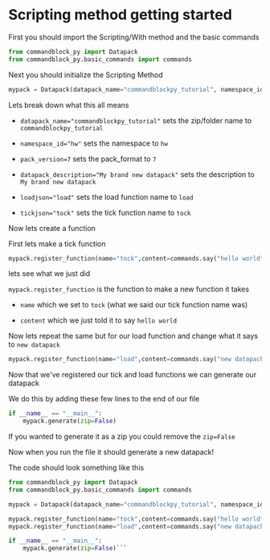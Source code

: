 # Scripting method getting started

First you should import the Scripting/With method and the basic commands
```py
from commandblock_py import Datapack
from commandblock_py.basic_commands import commands
```
Next you should initialize the Scripting Method

```py
mypack = Datapack(datapack_name="commandblockpy_tutorial", namespace_id="hw", pack_version=7, datapack_description="My brand new datapack", loadjson="load", tickjson="tock")
```
Lets break down what this all means
- `datapack_name="commandblockpy_tutorial"` sets the zip/folder name to `commandblockpy_tutorial`

- `namespace_id="hw"` sets the namespace to `hw`

- `pack_version=7` sets the pack_format to `7`

- `datapack_description="My brand new datapack"` sets the description to `My brand new datapack`

- `loadjson="load"` sets the load function name to `load`

- `tickjson="tock"` sets the tick function name to `tock`

Now lets create a function

First lets make a tick function
```py
mypack.register_function(name="tock",content=commands.say("hello world"))
```
lets see what we just did

`mypack.register_function` is the function to make a new function
it takes
- `name` which we set to `tock` (what we said our tick function name was)

- `content` which we just told it to say `hello world`

Now lets repeat the same but for our load function and change what it says to `new datapack`
```py
mypack.register_function(name="load",content=commands.say("new datapack"))
```

Now that we've registered our tick and load functions we can generate our datapack

We do this by adding these few lines to the end of our file
```py
if __name__ == "__main__":
    mypack.generate(zip=False)
```
If you wanted to generate it as a zip you could remove the `zip=False`

Now when you run the file it should generate a new datapack!

The code should look something like this
```py
from commandblock_py import Datapack
from commandblock_py.basic_commands import commands

mypack = Datapack(datapack_name="commandblockpy_tutorial", namespace_id="hw", pack_version=7, datapack_description="My brand new datapack", loadjson="load", tickjson="tock")

mypack.register_function(name="tock",content=commands.say("hello world"))
mypack.register_function(name="load",content=commands.say("new datapack"))

if __name__ == "__main__":
    mypack.generate(zip=False)```
